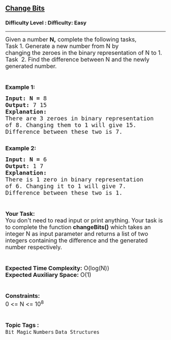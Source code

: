<h2><a href="https://www.geeksforgeeks.org/problems/change-bits1538/1">Change Bits</a></h2><h3>Difficulty Level : Difficulty: Easy</h3><hr><div class="problems_problem_content__Xm_eO"><p><span style="font-size:18px">Given a number <strong>N,</strong>&nbsp;complete the following&nbsp;tasks,<br>
Task 1. Generate a new number from&nbsp;N&nbsp;by changing&nbsp;the&nbsp;zeroes in the binary&nbsp;representation of N to 1.<br>
Task &nbsp;2. Find the difference between N and the newly generated number.</span></p>

<p>&nbsp;</p>

<p><span style="font-size:18px"><strong>Example 1:</strong> </span></p>

<pre><span style="font-size:18px"><strong>Input:</strong> <strong>N = </strong>8 
<strong>Output: </strong>7 15
<strong>Explanation:</strong>
There are 3 zeroes in binary representation
of 8. Changing them to 1 will give 15.
Difference between these two is 7.</span></pre>

<p><br>
<span style="font-size:18px"><strong>Example 2:</strong> </span></p>

<pre><span style="font-size:18px"><strong>Input:</strong> <strong>N = </strong>6 
<strong>Output: </strong>1 7
<strong>Explanation:</strong>
There is 1 zero in binary representation
of 6. Changing it to 1 will give 7.
Difference between these two is 1.</span></pre>

<p>&nbsp;</p>

<p><span style="font-size:18px"><strong>Your Task:</strong><br>
You don't need to read input or print anything. Your task is to complete the function <strong>changeBits()</strong> which takes an integer N as input parameter&nbsp;and returns a list of two integers containing the difference and the generated number respectively.</span></p>

<p>&nbsp;</p>

<p><span style="font-size:18px"><strong>Expected Time Complexity:</strong> O(log(N))<br>
<strong>Expected Auxiliary Space:</strong> O(1)</span></p>

<p>&nbsp;</p>

<p><span style="font-size:18px"><strong>Constraints:</strong></span><br>
<span style="font-size:18px">0 &lt;= N &lt;= 10<sup>8</sup></span></p>
</div><br><p><span style=font-size:18px><strong>Topic Tags : </strong><br><code>Bit Magic</code>&nbsp;<code>Numbers</code>&nbsp;<code>Data Structures</code>&nbsp;